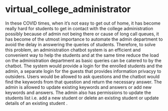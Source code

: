 # virtual_college_administrator
In these COVID times, when it’s not easy to get out of home, it has become really hard for students to get in contact with the college administration possibly because of admin not being there or cause of long call queues, it has become of the utmost importance to automate the admin department to avoid the delay in answering the queries of students. 
Therefore, to solve this problem, an administration chatbot system is an efficient and convenient way to help the students and at the same time reduce the load on the administration department as basic queries can be catered to by the chatbot. The system would provide a login for the enrolled students and the admin, a separate login for the guests that provides information privacyy to outsiders. Users would be allowed to ask questions and the chatbot would find the keywords from that question and return the necessary answer. The admin is allowed to update existing keywords and answers or add new keywords and answers. The admin also has permissions to update the students list i.e. add a new student or delete an existing student or update details of an existing student . 
